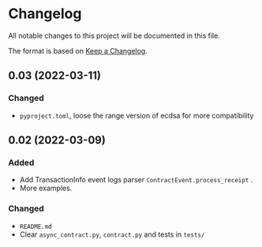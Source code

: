 # Changelog

All notable changes to this project will be documented in this file.

The format is based on [Keep a Changelog](https://keepachangelog.com/en/1.0.0/).

## 0.03 (2022-03-11)
### Changed
* `pyproject.toml`, loose the range version of ecdsa for more compatibility

## 0.02 (2022-03-09)

### Added
* Add TransactionInfo event logs parser `ContractEvent.process_receipt` .
* More examples.

### Changed
* `README.md`
* Clear `async_contract.py`, `contract.py` and tests in `tests/`
